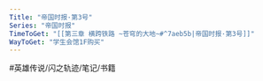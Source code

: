 ```yaml
---
Title: "帝国时报·第3号"
Series: "帝国时报"
TimeToGet: "[[第三章 横跨铁路 ~苍穹的大地~#^7aeb5b|帝国时报·第3号]]"
WayToGet: "学生会馆1F购买"
---
```


#英雄传说/闪之轨迹/笔记/书籍